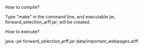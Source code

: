 How to compile?

Type "make" in the command line, and executable jar, forward_selection_arff.jar, will be created.

How to execute?

java -jar forward_selection_arff.jar data/important_webpages.arff
